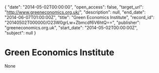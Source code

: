 {
  "date": "2014-05-02T00:00:00", 
  "open_access": false, 
  "target_url": "http://www.greeneconomics.org.uk/", 
  "description": null, 
  "end_date": "2014-06-07T01:00:00Z", 
  "title": "Green Economics Institute", 
  "record_id": "20140502T000000/O23W0grLw+Zbmcdf6V6htQ==", 
  "publisher": "greeneconomics.org.uk", 
  "start_date": "2014-05-02T00:00:00Z", 
  "subject": null
}

# Green Economics Institute

None